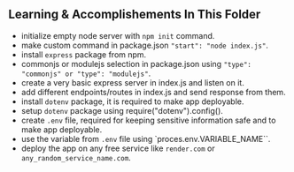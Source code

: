 ## Learning & Accomplishements In This Folder

- initialize empty node server with `npm init` command.
- make custom command in package.json `"start": "node index.js"`.
- install `express` package from npm.
- commonjs or modulejs selection in package.json using `"type": "commonjs" or "type": "modulejs"`.
- create a very basic express server in index.js and listen on it.
- add different endpoints/routes in index.js and send response from them.
- install `dotenv` package, it is required to make app deployable.
- setup `dotenv` package using require("dotenv").config().
- create `.env` file, required for keeping sensitive information safe and to make app deployable.
- use the variable from `.env` file using `proces.env.VARIABLE_NAME``.
- deploy the app on any free service like `render.com` or `any_random_service_name.com`.
